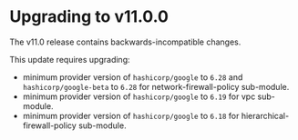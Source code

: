 # Upgrading to v11.0.0

The v11.0 release contains backwards-incompatible changes.

This update requires upgrading:
- minimum provider version of `hashicorp/google` to `6.28` and `hashicorp/google-beta` to `6.28` for network-firewall-policy sub-module.
- minimum provider version of `hashicorp/google` to `6.19` for vpc sub-module.
- minimum provider version of `hashicorp/google` to `6.18` for hierarchical-firewall-policy sub-module.
